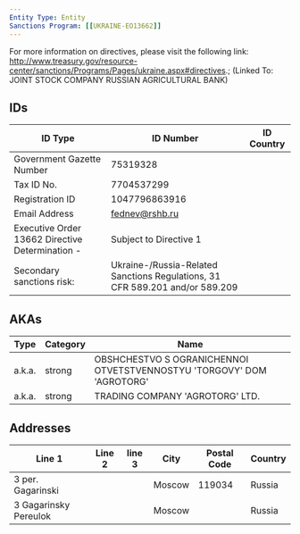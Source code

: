 ```yaml
---
Entity Type: Entity
Sanctions Program: [[UKRAINE-EO13662]]
---
```

For more information on directives, please visit the following link: http://www.treasury.gov/resource-center/sanctions/Programs/Pages/ukraine.aspx#directives.; (Linked To: JOINT STOCK COMPANY RUSSIAN AGRICULTURAL BANK)

## IDs
| ID Type | ID Number | ID Country |
|---------|-----------|------------|
| Government Gazette Number | 75319328 |  |
| Tax ID No. | 7704537299 |  |
| Registration ID | 1047796863916 |  |
| Email Address | fednev@rshb.ru |  |
| Executive Order 13662 Directive Determination - | Subject to Directive 1 |  |
| Secondary sanctions risk: | Ukraine-/Russia-Related Sanctions Regulations, 31 CFR 589.201 and/or 589.209 |  |


## AKAs
| Type | Category | Name      | 
|------|----------|-----------|
| a.k.a. | strong | OBSHCHESTVO S OGRANICHENNOI OTVETSTVENNOSTYU 'TORGOVY' DOM 'AGROTORG' |
| a.k.a. | strong | TRADING COMPANY 'AGROTORG' LTD. |


## Addresses
| Line 1 | Line 2 | line 3 | City | Postal Code| Country | 
|--------|--------|--------|------|------------|---------|
| 3 per. Gagarinski |  |  | Moscow | 119034 | Russia |
| 3 Gagarinsky Pereulok |  |  | Moscow |  | Russia |

